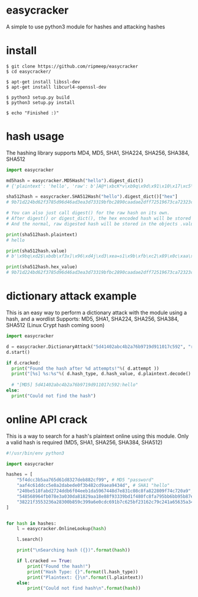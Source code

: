 # easycracker
A simple to use python3 module for hashes and attacking hashes

# install

    $ git clone https://github.com/ripmeep/easycracker
    $ cd easycracker/
    
    $ apt-get install libssl-dev
    $ apt-get install libcurl4-openssl-dev

    $ python3 setup.py build
    $ python3 setup.py install
    
    $ echo "Finished :)"
    
# hash usage

The hashing library supports MD4, MD5, SHA1, SHA224, SHA256, SHA384, SHA512

```python
import easycracker

md5hash = easycracker.MD5Hash("hello").digest_dict()
# {'plaintext': 'hello', 'raw': b']A@*\xbcK*v\xb9q\x9d\x91\x10\x17\xc5\x92', 'hex': '5d41402abc4b2a76b9719d911017c592'}

sha512hash = easycracker.SHA512Hash("hello").digest_dict()["hex"] 
# 9b71d224bd62f3785d96d46ad3ea3d73319bfbc2890caadae2dff72519673ca72323c3d99ba5c11d7c7acc6e14b8c5da0c4663475c2e5c3adef46f73bcdec043

# You can also just call digest() for the raw hash on its own.
# After digest() or digest_dict(), the hex encoded hash will be stored in .hex_value
# And the normal, raw digested hash will be stored in the objects .value attribute

print(sha512hash.plaintext)
# hello

print(sha512hash.value)
# b'\x9bq\xd2$\xbdb\xf3x]\x96\xd4j\xd3\xea=s1\x9b\xfb\xc2\x89\x0c\xaa\xda\xe2\xdf\xf7%\x19g<\xa7##\xc3\xd9\x9b\xa5\xc1\x1d|z\xccn\x14\xb8\xc5\xda\x0cFcG\\.\\:\xde\xf4os\xbc\xde\xc0C'

print(sha512hash.hex_value)
# 9b71d224bd62f3785d96d46ad3ea3d73319bfbc2890caadae2dff72519673ca72323c3d99ba5c11d7c7acc6e14b8c5da0c4663475c2e5c3adef46f73bcdec043
```

# dictionary attack example

This is an easy way to perform a dictionary attack with the module using a hash, and a wordlist
Supports: MD5, SHA1, SHA224, SHA256, SHA384, SHA512   (Linux Crypt hash coming soon)

```python
import easycracker

d = easycracker.DictionaryAttack("5d41402abc4b2a76b9719d911017c592", "rockyou.txt")
d.start()

if d.cracked:
  print("Found the hash after %d attempts!"%( d.attempt ))
  print("[%s] %s:%s"%( d.hash_type, d.hash_value, d.plaintext.decode() ))
  
  # "[MD5] 5d41402abc4b2a76b9719d911017c592:hello"
else:
  print("Could not find the hash")
```

# online API crack

This is a way to search for a hash's plaintext online using this module. Only a valid hash is required (MD5, SHA1, SHA256, SHA384, SHA512)

```python
#!/usr/bin/env python3

import easycracker

hashes = [
    "5f4dcc3b5aa765d61d8327deb882cf99", # MD5 "password"
    "aaf4c61ddcc5e8a2dabede0f3b482cd9aea9434d", # SHA1 "hello"
    "240be518fabd2724ddb6f04eeb1da5967448d7e831c08c8fa822809f74c720a9", # SHA256 "admin123"
    "548568964fb078e3a030da81829aa18e88f93339bd1f480fc8fa795bb6bb95b87e9661eebea26e72163063d0bda11640", # SHA384 "dragon"
    "38221f3553236a28300b859c399a6e0cdc691b7c625bf23162c79c241a65635a348ffeb27f47a20cba5ee7a7c67ac2dfb686100dcd3abd7e4663cfacd9b25f80", # SHA512 "supersecret"
]


for hash in hashes:
    l = easycracker.OnlineLookup(hash)

    l.search()

    print("\nSearching hash ({})".format(hash))

    if l.cracked == True:
        print("Found the hash!")
        print("Hash Type: {}".format(l.hash_type))
        print("Plaintext: {}\n".format(l.plaintext))
    else:
        print("Could not find hash\n".format(hash))
```
